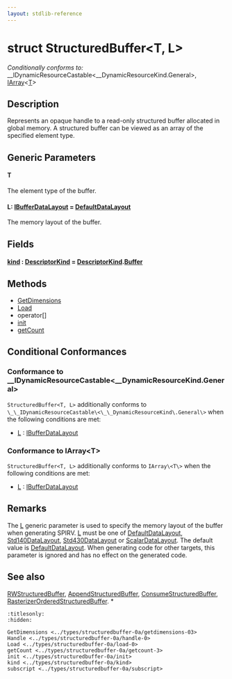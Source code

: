 ```yaml
---
layout: stdlib-reference
---
```


# struct StructuredBuffer\<T, L\>

*Conditionally conforms to:* \_\_IDynamicResourceCastable\<\_\_DynamicResourceKind\.General\>, [IArray](../../interfaces/iarray-01/index.md)\<[T](../../interfaces/iarray-01/index.md#typeparam-T)\>

## Description

Represents an opaque handle to a read-only structured buffer allocated in global memory.
A structured buffer can be viewed as an array of the specified element type.

## Generic Parameters

####  <a id="typeparam-T"></a>T
The element type of the buffer.

####  <a id="typeparam-L"></a>L: [IBufferDataLayout](../../interfaces/ibufferdatalayout-017b/index.md) = [DefaultDataLayout](../defaultdatalayout-07b/index.md)
The memory layout of the buffer.


## Fields

####  <a id="decl-kind"></a>[kind](kind.md) : [DescriptorKind](../descriptorkind-0a/index.md) = [DescriptorKind](../descriptorkind-0a/index.md)\.[Buffer](../descriptorkind-0a/index.md#decl-Buffer)

## Methods

* [GetDimensions](getdimensions-03.md)
* [Load](load-0.md)
* operator\[\]
* [init](init.md)
* [getCount](getcount-3.md)

## Conditional Conformances

### Conformance to \_\_IDynamicResourceCastable\<\_\_DynamicResourceKind\.General\>
`StructuredBuffer<T, L>` additionally conforms to `\_\_IDynamicResourceCastable\<\_\_DynamicResourceKind\.General\>` when the following conditions are met:

  * [L](index.md#typeparam-L) : [IBufferDataLayout](../../interfaces/ibufferdatalayout-017b/index.md)
### Conformance to IArray\<T\>
`StructuredBuffer<T, L>` additionally conforms to `IArray\<T\>` when the following conditions are met:

  * [L](index.md#typeparam-L) : [IBufferDataLayout](../../interfaces/ibufferdatalayout-017b/index.md)
## Remarks


The <span class='code'><a href="index.md#typeparam-L" class="code_type">L</a></span> generic parameter is used to specify the memory layout of the buffer when
generating SPIRV.
<span class='code'><a href="index.md#typeparam-L" class="code_type">L</a></span> must be one of <span class='code'><a href="../defaultdatalayout-07b/index.md" class="code_type">DefaultDataLayout</a></span>, <span class='code'><a href="../std140datalayout-06a/index.md" class="code_type">Std140DataLayout</a></span>, <span class='code'><a href="../std430datalayout-06a/index.md" class="code_type">Std430DataLayout</a></span> or <span class='code'><a href="../scalardatalayout-06a/index.md" class="code_type">ScalarDataLayout</a></span>.
The default value is <span class='code'><a href="../defaultdatalayout-07b/index.md" class="code_type">DefaultDataLayout</a></span>.
When generating code for other targets, this parameter is ignored and has no effect on the generated code.

## See also

<span class='code'><a href="../rwstructuredbuffer-012c/index.md" class="code_type">RWStructuredBuffer</a></span>, <span class='code'><a href="../appendstructuredbuffer-06g/index.md" class="code_type">AppendStructuredBuffer</a></span>, <span class='code'><a href="../consumestructuredbuffer-07h/index.md" class="code_type">ConsumeStructuredBuffer</a></span>, <span class='code'><a href="../rasterizerorderedstructuredbuffer-0ahr/index.md" class="code_type">RasterizerOrderedStructuredBuffer</a></span>.
*



```{toctree}
:titlesonly:
:hidden:

GetDimensions <../types/structuredbuffer-0a/getdimensions-03>
Handle <../types/structuredbuffer-0a/handle-0>
Load <../types/structuredbuffer-0a/load-0>
getCount <../types/structuredbuffer-0a/getcount-3>
init <../types/structuredbuffer-0a/init>
kind <../types/structuredbuffer-0a/kind>
subscript <../types/structuredbuffer-0a/subscript>
```

<script>
// Fix .md links to .html when on ReadTheDocs
if (window.location.hostname.includes('readthedocs') || 
    window.location.hostname.includes('rtfd.io')) {
  document.addEventListener('DOMContentLoaded', function() {
    const links = document.querySelectorAll('a');
    links.forEach(link => {
      const href = link.getAttribute('href');
      if (href && href.includes('.md')) {
        // This regex will handle .md links with or without fragment identifiers or query parameters
        link.href = link.href.replace(/(.+)\.md(#[^?]*)?(\?.*)?$/, '$1.html$2$3');
      }
    });
  });
}
</script>
